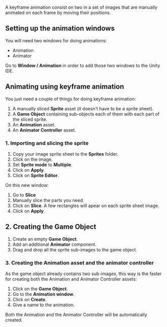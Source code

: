 A keyframe animation consist on two in a set of images that are manually animated on each frame by moving their positions.

## Setting up the animation windows

You will need two windows for doing animations:

- Animation
- Animator

Go to **Window / Animation** in order to add those two windows to the Unity IDE.

## Animating using keyframe animation

You just need a couple of things for doing keyframe animation:

1. A manually sliced **Sprite** asset (it doesn't have to be a sprite sheet).
2. A **Game Object** containing sub-objects each of them with each part of the sliced sprite.
3. An **Animation** asset.
4. An **Animator Controller** asset.

### 1. Importing and slicing the sprite

1. Copy your image sprite sheet to the **Sprites** folder.
2. Click on the image.
3. Set **Sprite mode** to **Multiple**.
4. Click on **Apply**.
5. Click on **Sprite Editor**.

On this new window:

1. Go to **Slice** 
2. Manually slice the parts you need.
3. Click on **Slice**.
A few rectangles will apear on each sprite sheet image.
4. Click on **Apply**.

## 2. Creating the Game Object

1. Create an empty **Game Object**.
2. Add an additional **Animator** component.
3. Drag and drop all the sprite sub-images to the game object.

### 3. Creating the Animation asset and the animator controller

As the game object already contains two sub-images, this way is the faster for creating both the Animation and Animator Controller assets:

1. Click on the **Game Object**.
2. Go to the **Animation window**.
3. Click on **Create**.
4. Give a name to the animation.

Both the Animation and the Animator Controller will be automatically created.
